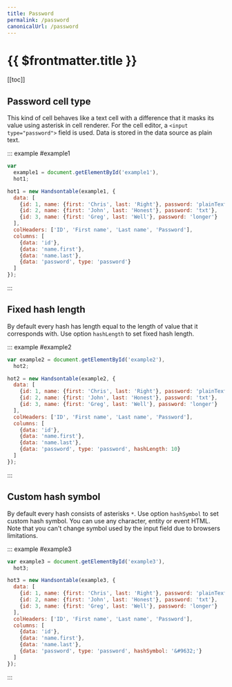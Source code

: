 ```yaml
---
title: Password
permalink: /password
canonicalUrl: /password
---
```


# {{ $frontmatter.title }}

[[toc]]

## Password cell type

This kind of cell behaves like a text cell with a difference that it masks its value using asterisk in cell renderer. For the cell editor, a `<input type="password">` field is used. Data is stored in the data source as plain text.

::: example #example1
```js
var
  example1 = document.getElementById('example1'),
  hot1;

hot1 = new Handsontable(example1, {
  data: [
    {id: 1, name: {first: 'Chris', last: 'Right'}, password: 'plainTextPassword'},
    {id: 2, name: {first: 'John', last: 'Honest'}, password: 'txt'},
    {id: 3, name: {first: 'Greg', last: 'Well'}, password: 'longer'}
  ],
  colHeaders: ['ID', 'First name', 'Last name', 'Password'],
  columns: [
    {data: 'id'},
    {data: 'name.first'},
    {data: 'name.last'},
    {data: 'password', type: 'password'}
  ]
});
```
:::

## Fixed hash length

By default every hash has length equal to the length of value that it corresponds with. Use option `hashLength` to set fixed hash length.

::: example #example2
```js
var example2 = document.getElementById('example2'),
  hot2;

hot2 = new Handsontable(example2, {
  data: [
    {id: 1, name: {first: 'Chris', last: 'Right'}, password: 'plainTextPassword'},
    {id: 2, name: {first: 'John', last: 'Honest'}, password: 'txt'},
    {id: 3, name: {first: 'Greg', last: 'Well'}, password: 'longer'}
  ],
  colHeaders: ['ID', 'First name', 'Last name', 'Password'],
  columns: [
    {data: 'id'},
    {data: 'name.first'},
    {data: 'name.last'},
    {data: 'password', type: 'password', hashLength: 10}
  ]
});
```
:::

## Custom hash symbol

By default every hash consists of asterisks `*`. Use option `hashSymbol` to set custom hash symbol. You can use any character, entity or event HTML. Note that you can't change symbol used by the input field due to browsers limitations.

::: example #example3
```js
var example3 = document.getElementById('example3'),
  hot3;

hot3 = new Handsontable(example3, {
  data: [
    {id: 1, name: {first: 'Chris', last: 'Right'}, password: 'plainTextPassword'},
    {id: 2, name: {first: 'John', last: 'Honest'}, password: 'txt'},
    {id: 3, name: {first: 'Greg', last: 'Well'}, password: 'longer'}
  ],
  colHeaders: ['ID', 'First name', 'Last name', 'Password'],
  columns: [
    {data: 'id'},
    {data: 'name.first'},
    {data: 'name.last'},
    {data: 'password', type: 'password', hashSymbol: '&#9632;'}
  ]
});
```
:::
